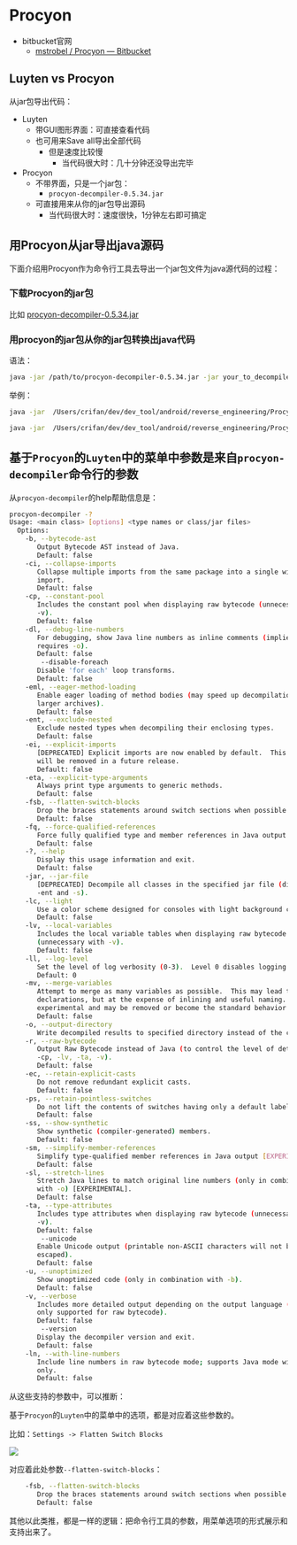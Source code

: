 # Procyon

* bitbucket官网
  * [mstrobel / Procyon — Bitbucket](https://bitbucket.org/mstrobel/procyon)

## Luyten vs Procyon

从jar包导出代码：

* Luyten
  * 带GUI图形界面：可直接查看代码
  * 也可用来Save all导出全部代码
    * 但是速度比较慢
      * 当代码很大时：几十分钟还没导出完毕
* Procyon
  * 不带界面，只是一个jar包：
    * `procyon-decompiler-0.5.34.jar`
  * 可直接用来从你的jar包导出源码
    * 当代码很大时：速度很快，1分钟左右即可搞定

## 用Procyon从jar导出java源码

下面介绍用Procyon作为命令行工具去导出一个jar包文件为java源代码的过程：

### 下载Procyon的jar包

比如 [procyon-decompiler-0.5.34.jar](https://bitbucket.org/mstrobel/procyon/downloads/procyon-decompiler-0.5.34.jar)

### 用procyon的jar包从你的jar包转换出java代码

语法：

```bash
java -jar /path/to/procyon-decompiler-0.5.34.jar -jar your_to_decompile.jar -o outputFolderName
```

举例：

```bash
java -jar  /Users/crifan/dev/dev_tool/android/reverse_engineering/Procyon/procyon-decompiler-0.5.34.jar -jar com.huili.readingclub8825612-dex2jar.jar -o com.huili.readingclub8825612

java -jar  /Users/crifan/dev/dev_tool/android/reverse_engineering/Procyon/procyon-decompiler-0.5.36.jar -jar ../../dex_to_jar/com.ishowedu.child.peiyin8392664-dex2jar.jar -o com.ishowedu.child.peiyin8392664_java
```

## 基于`Procyon`的`Luyten`中的菜单中参数是来自`procyon-decompiler`命令行的参数

从`procyon-decompiler`的help帮助信息是：

```bash
procyon-decompiler -?
Usage: <main class> [options] <type names or class/jar files>
  Options:
    -b, --bytecode-ast
       Output Bytecode AST instead of Java.
       Default: false
    -ci, --collapse-imports
       Collapse multiple imports from the same package into a single wildcard
       import.
       Default: false
    -cp, --constant-pool
       Includes the constant pool when displaying raw bytecode (unnecessary with
       -v).
       Default: false
    -dl, --debug-line-numbers
       For debugging, show Java line numbers as inline comments (implies -ln;
       requires -o).
       Default: false
        --disable-foreach
       Disable 'for each' loop transforms.
       Default: false
    -eml, --eager-method-loading
       Enable eager loading of method bodies (may speed up decompilation of
       larger archives).
       Default: false
    -ent, --exclude-nested
       Exclude nested types when decompiling their enclosing types.
       Default: false
    -ei, --explicit-imports
       [DEPRECATED] Explicit imports are now enabled by default.  This option
       will be removed in a future release.
       Default: false
    -eta, --explicit-type-arguments
       Always print type arguments to generic methods.
       Default: false
    -fsb, --flatten-switch-blocks
       Drop the braces statements around switch sections when possible.
       Default: false
    -fq, --force-qualified-references
       Force fully qualified type and member references in Java output.
       Default: false
    -?, --help
       Display this usage information and exit.
       Default: false
    -jar, --jar-file
       [DEPRECATED] Decompile all classes in the specified jar file (disables
       -ent and -s).
    -lc, --light
       Use a color scheme designed for consoles with light background colors.
       Default: false
    -lv, --local-variables
       Includes the local variable tables when displaying raw bytecode
       (unnecessary with -v).
       Default: false
    -ll, --log-level
       Set the level of log verbosity (0-3).  Level 0 disables logging.
       Default: 0
    -mv, --merge-variables
       Attempt to merge as many variables as possible.  This may lead to fewer
       declarations, but at the expense of inlining and useful naming.  This feature is
       experimental and may be removed or become the standard behavior in future releases.
       Default: false
    -o, --output-directory
       Write decompiled results to specified directory instead of the console.
    -r, --raw-bytecode
       Output Raw Bytecode instead of Java (to control the level of detail, see:
       -cp, -lv, -ta, -v).
       Default: false
    -ec, --retain-explicit-casts
       Do not remove redundant explicit casts.
       Default: false
    -ps, --retain-pointless-switches
       Do not lift the contents of switches having only a default label.
       Default: false
    -ss, --show-synthetic
       Show synthetic (compiler-generated) members.
       Default: false
    -sm, --simplify-member-references
       Simplify type-qualified member references in Java output [EXPERIMENTAL].
       Default: false
    -sl, --stretch-lines
       Stretch Java lines to match original line numbers (only in combination
       with -o) [EXPERIMENTAL].
       Default: false
    -ta, --type-attributes
       Includes type attributes when displaying raw bytecode (unnecessary with
       -v).
       Default: false
        --unicode
       Enable Unicode output (printable non-ASCII characters will not be
       escaped).
       Default: false
    -u, --unoptimized
       Show unoptimized code (only in combination with -b).
       Default: false
    -v, --verbose
       Includes more detailed output depending on the output language (currently
       only supported for raw bytecode).
       Default: false
        --version
       Display the decompiler version and exit.
       Default: false
    -ln, --with-line-numbers
       Include line numbers in raw bytecode mode; supports Java mode with -o
       only.
       Default: false
```

从这些支持的参数中，可以推断：

基于`Procyon`的`Luyten`中的菜单中的选项，都是对应着这些参数的。

比如：`Settings -> Flatten Switch Blocks`

![](../../../../assets/img/luyten_flatten_switch_blocks.png)

对应着此处参数`--flatten-switch-blocks`：

```bash
    -fsb, --flatten-switch-blocks
       Drop the braces statements around switch sections when possible.
       Default: false
```

其他以此类推，都是一样的逻辑：把命令行工具的参数，用菜单选项的形式展示和支持出来了。
